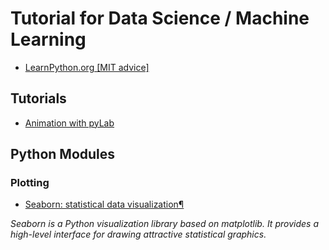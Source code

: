 
# Tutorial for Data Science / Machine Learning

- [LearnPython.org [MIT advice]](http://www.learnpython.org/)


## Tutorials

- [Animation with pyLab](http://www.courspython.com/animations.html)


## Python Modules

### Plotting
- [Seaborn: statistical data visualization¶](https://seaborn.pydata.org/)

*Seaborn is a Python visualization library based on matplotlib. 
It provides a high-level interface for drawing attractive statistical graphics.*
